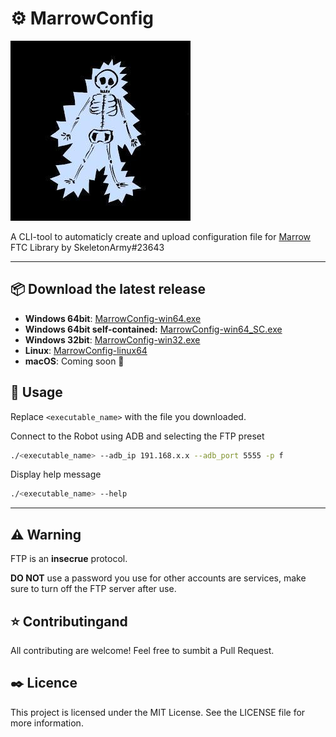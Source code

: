 # ⚙️ MarrowConfig

![teamLogo](./assets/teamLogo.jpg)

A CLI-tool to automaticly create and upload configuration file for [Marrow](https://github.com/Skeleton-Army/Marrow) FTC Library by SkeletonArmy#23643

---
## 📦 Download the latest release

- **Windows 64bit**: [MarrowConfig-win64.exe](https://github.com/Skeleton-Army/MarrowConfig/releases/latest/download/MarrowConfig-win64.exe) 
- **Windows 64bit self-contained:** [MarrowConfig-win64_SC.exe](https://github.com/Skeleton-Army/MarrowConfig/releases/latest/download/MarrowConfig-win64_SC.exe) 
- **Windows 32bit**: [MarrowConfig-win32.exe](https://github.com/Skeleton-Army/MarrowConfig/releases/latest/download/MarrowConfig-win32.exe) 
- **Linux**: [MarrowConfig-linux64](https://github.com/Skeleton-Army/MarrowConfig/releases/latest/download/MarrowConfig-linux64) 
- **macOS**: Coming soon 🍎

## 🔧 Usage
Replace `<executable_name>` with the file you downloaded.

Connect to the Robot using ADB and selecting the FTP preset

``` bash
./<executable_name> --adb_ip 191.168.x.x --adb_port 5555 -p f
```
 Display help message 

 ```bash
./<executable_name> --help
 ```

 ---
## ⚠️ Warning 
FTP is an **insecrue** protocol. 

**DO NOT** use a password you use for other accounts are services, make sure to turn off the FTP server after use. 

## ⭐ Contributingand
All contributing are welcome! Feel free to sumbit a Pull Request.

## ✒️ Licence
This project is licensed under the MIT License. See the LICENSE file for more information.

